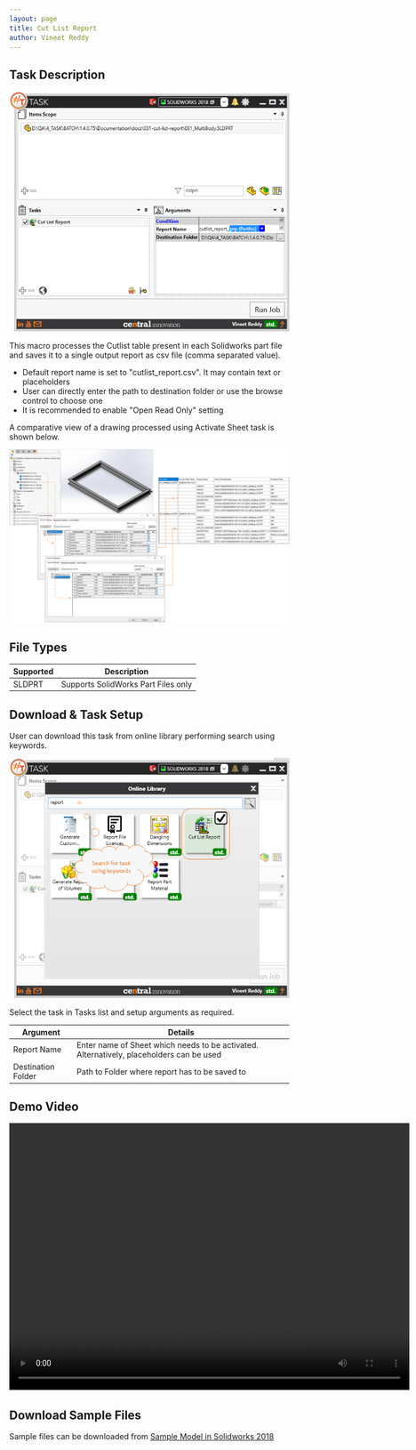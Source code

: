 ```yaml
---
layout: page
title: Cut List Report
author: Vineet Reddy
---
```


## Task Description

![Cut List Report](031_cutlist_report_001.png "Cut List Report")

This macro processes the Cutlist table present in each Solidworks part file and saves it to a single output report as csv file (comma separated value). 
 - Default report name is set to "cutlist_report.csv". It may contain text or placeholders
 - User can directly enter the path to destination folder or use the browse control to choose one
 - It is recommended to enable "Open Read Only" setting


A comparative view of a drawing processed using Activate Sheet task is shown below.

![Report Output](031_cutlist_report_002.png "Output Report for Cut List using Solidworks Multi Body Part")

## File Types

| Supported | Description |
| --- | --- |
| SLDPRT | Supports SolidWorks Part Files only |


## Download & Task Setup

User can download this task from online library performing search using keywords.

![Keyword Search](031_cutlist_report_003.png "Search Online Library using Keywords")

Select the task in Tasks list and setup arguments as required.

| Argument | Details |
| --- | --- |
| Report Name | Enter name of Sheet which needs to be activated. Alternatively, placeholders can be used |
| Destination Folder | Path to Folder where report has to be saved to               |



## Demo Video

<video width="720" height="480" controls>
  <source src="Sample.swf" type="video/mp4">
</video>


## Download Sample Files

Sample files can be downloaded from 
[Sample Model in Solidworks 2018](031-cut-list-report.zip)

